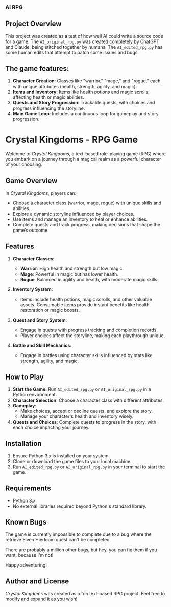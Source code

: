 ### AI RPG

## Project Overview
This project was created as a test of how well AI could write a source code for a game. The `AI_original_rpg.py` was created completely by ChatGPT and Claude, being stitched together by humans. The `AI_edited_rpg.py` has some human edits that attempt to patch some issues and bugs.

## The game features:
1. **Character Creation**: Classes like "warrior," "mage," and "rogue," each with unique attributes (health, strength, agility, and magic).
2. **Items and Inventory**: Items like health potions and magic scrolls, affecting health or magic abilities.
3. **Quests and Story Progression**: Trackable quests, with choices and progress influencing the storyline.
4. **Main Game Loop**: Includes a continuous loop for gameplay and story progression.

# Crystal Kingdoms - RPG Game

Welcome to *Crystal Kingdoms*, a text-based role-playing game (RPG) where you embark on a journey through a magical realm as a powerful character of your choosing. 

## Game Overview
In *Crystal Kingdoms*, players can:
- Choose a character class (warrior, mage, rogue) with unique skills and abilities.
- Explore a dynamic storyline influenced by player choices.
- Use items and manage an inventory to heal or enhance abilities.
- Complete quests and track progress, making decisions that shape the game’s outcome.

## Features
1. **Character Classes**:
   - **Warrior**: High health and strength but low magic.
   - **Mage**: Powerful in magic but has lower health.
   - **Rogue**: Balanced in agility and health, with moderate magic skills.
   
2. **Inventory System**:
   - Items include health potions, magic scrolls, and other valuable assets. Consumable items provide instant benefits like health restoration or magic boosts.

3. **Quest and Story System**:
   - Engage in quests with progress tracking and completion records.
   - Player choices affect the storyline, making each playthrough unique.

4. **Battle and Skill Mechanics**:
   - Engage in battles using character skills influenced by stats like strength, agility, and magic.

## How to Play
1. **Start the Game**: Run `AI_edited_rpg.py` or `AI_original_rpg.py` in a Python environment.
2. **Character Selection**: Choose a character class with different attributes.
3. **Gameplay**:
   - Make choices, accept or decline quests, and explore the story.
   - Manage your character's health and inventory wisely.
4. **Quests and Choices**: Complete quests to progress in the story, with each choice impacting your journey.

## Installation
1. Ensure Python 3.x is installed on your system.
2. Clone or download the game files to your local machine.
3. Run `AI_edited_rpg.py` or `AI_original_rpg.py` in your terminal to start the game.

## Requirements
- Python 3.x
- No external libraries required beyond Python's standard library.

## Known Bugs
The game is currently impossible to complete due to a bug where the retrieve Elven Hierloom quest can't be completed.

There are probably a million other bugs, but hey, you can fix them if you want, because I'm not!

Happy adventuring!

## Author and License
*Crystal Kingdoms* was created as a fun text-based RPG project. Feel free to modify and expand it as you wish!